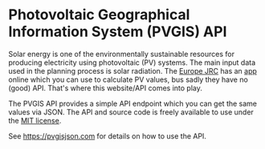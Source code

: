 # Photovoltaic Geographical Information System (PVGIS) API

Solar energy is one of the environmentally sustainable resources for producing electricity using photovoltaic (PV) systems.
The main input data used in the planning process is solar radiation.
The [Europe JRC](https://re.jrc.ec.europa.eu/pvgis/) has an [app](https://re.jrc.ec.europa.eu/pvg_tools/en/tools.html) online which you can use to calculate PV values, bus sadly they have no (good) API.
That's where this website/API comes into play.

The PVGIS API provides a simple API endpoint which you can get the same values via JSON.
The API and source code is freely available to use under the [MIT license](https://github.com/nagilum/pvgis/blob/master/LICENSE.md).

See <https://pvgisjson.com> for details on how to use the API.